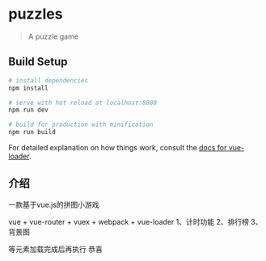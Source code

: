 # puzzles

> A puzzle game

## Build Setup

``` bash
# install dependencies
npm install

# serve with hot reload at localhost:8080
npm run dev

# build for production with minification
npm run build
```

For detailed explanation on how things work, consult the [docs for vue-loader](http://vuejs.github.io/vue-loader).

## 介绍
一款基于vue.js的拼图小游戏

vue + vue-router + vuex + webpack + vue-loader
1、计时功能
2、排行榜
3、背景图

等元素加载完成后再执行 恭喜


